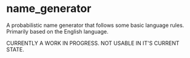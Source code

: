 # name_generator
A probabilistic name generator that follows some basic language rules.
Primarily based on the English language.

CURRENTLY A WORK IN PROGRESS. NOT USABLE IN IT'S CURRENT STATE.
